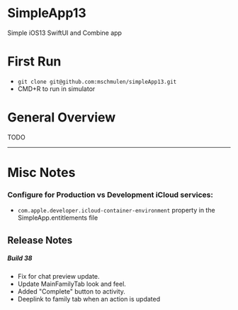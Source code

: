 SimpleApp13
====

Simple iOS13 SwiftUI and Combine app 

# First Run 

- `git clone git@github.com:mschmulen/simpleApp13.git`
- CMD+R to run in simulator

# General Overview 

TODO

--- 

# Misc Notes 

### Configure for Production vs Development iCloud services:

- `com.apple.developer.icloud-container-environment` property in the SimpleApp.entitlements file





## Release Notes

##### Build 38

- Fix for chat preview update.
- Update MainFamilyTab look and feel.
- Added "Complete" button to activity.
- Deeplink to family tab when an action is updated
